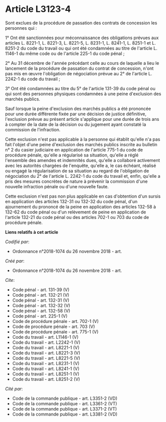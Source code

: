 # Article L3123-4

Sont exclues de la procédure de passation des contrats de concession les personnes qui : 

1° Ont été sanctionnées pour méconnaissance des obligations prévues aux articles L. 8221-1, L. 8221-3, L. 8221-5, L. 8231-1,
L. 8241-1, L. 8251-1 et L. 8251-2 du code du travail ou qui ont été condamnées au titre de l'article L. 1146-1 du même code
ou de l'article 225-1 du code pénal ; 

2° Au 31 décembre de l'année précédant celle au cours de laquelle a lieu le lancement de la procédure de passation du contrat
de concession, n'ont pas mis en œuvre l'obligation de négociation prévue au 2° de l'article L. 2242-1 du code du travail ; 

3° Ont été condamnées au titre du 5° de l'article 131-39 du code pénal ou qui sont des personnes physiques condamnées à une
peine d'exclusion des marchés publics. 

Sauf lorsque la peine d'exclusion des marchés publics a été prononcée pour une durée différente fixée par une décision de
justice définitive, l'exclusion prévue au présent article s'applique pour une durée de trois ans à compter de la date de la
décision ou du jugement ayant constaté la commission de l'infraction. 

Cette exclusion n'est pas applicable à la personne qui établit qu'elle n'a pas fait l'objet d'une peine d'exclusion des
marchés publics inscrite au bulletin n° 2 du casier judiciaire en application de l'article 775-1 du code de procédure pénale,
qu'elle a régularisé sa situation, qu'elle a réglé l'ensemble des amendes et indemnités dues, qu'elle a collaboré activement
avec les autorités chargées de l'enquête, qu'elle a, le cas échéant, réalisé ou engagé la régularisation de sa situation au
regard de l'obligation de négociation du 2° de l'article L. 2242-1 du code du travail et, enfin, qu'elle a pris des mesures
concrètes de nature à prévenir la commission d'une nouvelle infraction pénale ou d'une nouvelle faute. 

Cette exclusion n'est pas non plus applicable en cas d'obtention d'un sursis en application des articles 132-31 ou 132-32 du
code pénal, d'un ajournement du prononcé de la peine en application des articles 132-58 à 132-62 du code pénal ou d'un
relèvement de peine en application de l'article 132-21 du code pénal ou des articles 702-1 ou 703 du code de procédure
pénale.

**Liens relatifs à cet article**

_Codifié par_:

  - Ordonnance n°2018-1074 du 26 novembre 2018 - art.

_Créé par_:

  - Ordonnance n°2018-1074 du 26 novembre 2018 - art.

_Cite_:

  - Code pénal - art. 131-39 (V)
  - Code pénal - art. 132-21 (V)
  - Code pénal - art. 132-31 (V)
  - Code pénal - art. 132-32 (V)
  - Code pénal - art. 132-58 (V)
  - Code pénal - art. 225-1 (V)
  - Code de procédure pénale - art. 702-1 (V)
  - Code de procédure pénale - art. 703 (V)
  - Code de procédure pénale - art. 775-1 (V)
  - Code du travail - art. L1146-1 (V)
  - Code du travail - art. L2242-1 (V)
  - Code du travail - art. L8221-1 (V)
  - Code du travail - art. L8221-3 (V)
  - Code du travail - art. L8221-5 (V)
  - Code du travail - art. L8231-1 (V)
  - Code du travail - art. L8241-1 (V)
  - Code du travail - art. L8251-1 (V)
  - Code du travail - art. L8251-2 (V)

_Cité par_:

  - Code de la commande publique - art. L3351-2 (VD)
  - Code de la commande publique - art. L3361-2 (VT)
  - Code de la commande publique - art. L3371-2 (VT)
  - Code de la commande publique - art. L3381-2 (VD)
